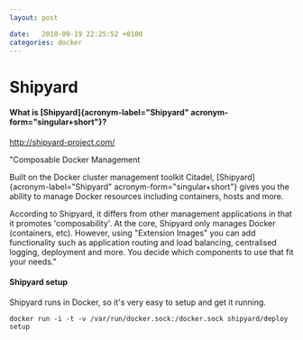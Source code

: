 ```yaml
---
layout: post

date:   2018-09-19 22:25:52 +0100
categories: docker
---
```

Shipyard
========

#### What is [Shipyard]{acronym-label="Shipyard" acronym-form="singular+short"}?

<http://shipyard-project.com/>

\"Composable Docker Management

Built on the Docker cluster management toolkit Citadel,
[Shipyard]{acronym-label="Shipyard" acronym-form="singular+short"} gives
you the ability to manage Docker resources including containers, hosts
and more.

According to Shipyard, it differs from other management applications in
that it promotes 'composability'. At the core, Shipyard only manages
Docker (containers, etc). However, using \"Extension Images\" you can
add functionality such as application routing and load balancing,
centralised logging, deployment and more. You decide which components to
use that fit your needs.\"

#### Shipyard setup

Shipyard runs in Docker, so it's very easy to setup and get it running.

    docker run -i -t -v /var/run/docker.sock:/docker.sock shipyard/deploy setup
